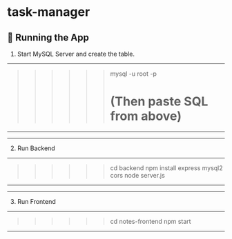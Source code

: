# task-manager
🚀 Running the App
---------------------
1. Start MySQL Server and create the table.
---------------------
>>>>>>  mysql -u root -p
>>>>>>  # (Then paste SQL from above)

***************************************************

----------------------------------------------------
2. Run Backend
----------------------------------------------------
>>>>>>  cd backend
>>>>>>  npm install express mysql2 cors
>>>>>>  node server.js

***************************************************

---------------------------------------------------
3. Run Frontend
---------------------------------------------------
>>>>>>  cd notes-frontend
>>>>>>  npm start
***************************************************